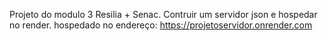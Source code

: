 Projeto do modulo 3 Resilia + Senac. 
Contruir um servidor json e hospedar no render.
hospedado no endereço: https://projetoservidor.onrender.com
